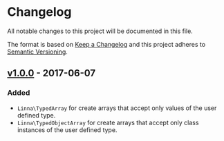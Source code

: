 
# Changelog

All notable changes to this project will be documented in this file.

The format is based on [Keep a Changelog](http://keepachangelog.com/) 
and this project adheres to [Semantic Versioning](http://semver.org/).

## [v1.0.0](https://github.com/s3b4stian/linna-array/compare/v1.0.0...master) - 2017-06-07

### Added
* `Linna\TypedArray` for create arrays that accept only values of the user defined type.
* `Linna\TypedObjectArray` for create arrays that accept only class instances of the user defined type.
